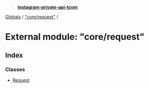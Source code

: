 > **[instagram-private-api-tcom](../README.md)**

[Globals](../README.md) / ["core/request"](_core_request_.md) /

# External module: "core/request"

## Index

### Classes

* [Request](../classes/_core_request_.request.md)